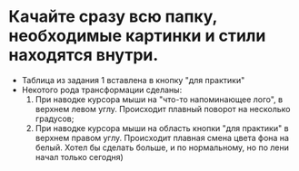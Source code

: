 # Качайте сразу всю папку, необходимые картинки и стили находятся внутри.
* Таблица из задания 1 вставлена в кнопку "для практики"
* Некотого рода трансформации сделаны:
  1. При наводке курсора мыши на "что-то напоминающее лого", в верхнем левом углу. Происходит плавный поворот на несколько градусов;
  2. При наводке курсора мыши на область кнопки "для практики" в верхнем правом углу. Происходит плавная смена цвета фона на белый.
Хотел бы сделать больше, и по нормальному, но по лени начал только сегодня)
